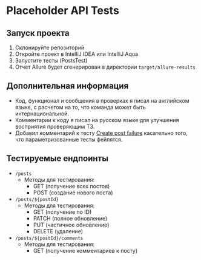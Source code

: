 # Placeholder API Tests

## Запуск проекта

1.  Склонируйте репозиторий
2.  Откройте проект в IntelliJ IDEA или IntelliJ Aqua
3.  Запустите тесты (PostsTest)
4.  Отчет Allure будет сгенерирован в директории `target/allure-results`

## Дополнительная информация

- Код, функционал и сообщения в проверках я писал на английском языке, с расчетом на то, что команда может быть интернациональной. 
- Комментарии к коду я писал на русском языке для улучшения восприятия проверяющим ТЗ.
- Добавил комментарий к тесту [Create post failure](./src/test/kotlin/tech.themukha.placeholdertests/posts/PostsTest.kt#L42) касательно того, что параметризованные тесты фейлятся.

[//]: # (TODO: заменить строку L42 на другое значение, если изменится порядок тестов для улучшения читаемости README в ГитХабе)

## Тестируемые ендпоинты

- `/posts`
  - Методы для тестирования:
    - GET (получение всех постов)
    - POST (создание нового поста)
- `/posts/${postId}`
  - Методы для тестирования:
    - GET (получение по ID)
    - PATCH (полное обновление)
    - PUT (частичное обновление)
    - DELETE (удаление)
- `/posts/${postId}/comments`
  - Методы для тестирования:
    - GET (получение комментариев к посту)